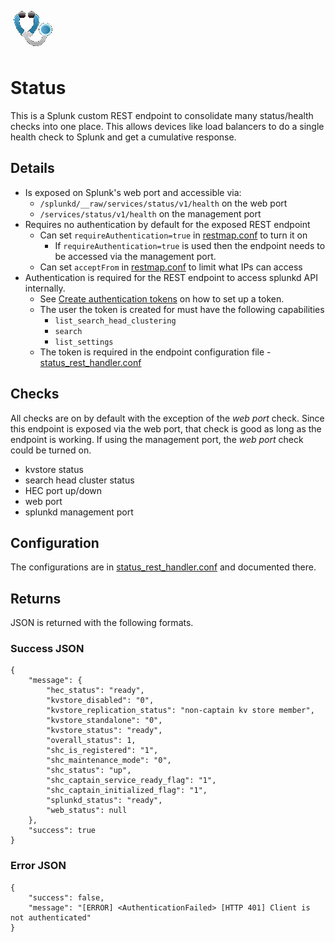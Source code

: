 ![Status Splunk app](status/static/appIcon_2x.png?)
# Status
This is a Splunk custom REST endpoint to consolidate many status/health checks into one place. This allows devices like load balancers to do a single health check to Splunk and get a cumulative response.

## Details
* Is exposed on Splunk's web port and accessible via:
    * `/splunkd/__raw/services/status/v1/health` on the web port
    * `/services/status/v1/health` on the management port
* Requires no authentication by default for the exposed REST endpoint
    * Can set `requireAuthentication=true` in [restmap.conf](status/default/restmap.conf) to turn it on
        * If `requireAuthentication=true` is used then the endpoint needs to be accessed via the management port.
    * Can set `acceptFrom` in [restmap.conf](status/default/restmap.conf) to limit what IPs can access
* Authentication is required for the REST endpoint to access splunkd API internally.
    * See [Create authentication tokens](https://docs.splunk.com/Documentation/Splunk/latest/Security/CreateAuthTokens) on how to set up a token.
    * The user the token is created for must have the following capabilities
        * `list_search_head_clustering`
        * `search`
        * `list_settings`
    * The token is required in the endpoint configuration file - [status_rest_handler.conf](status/default/status_rest_handler.conf)

## Checks
All checks are on by default with the exception of the *web port* check. Since this endpoint is exposed via the web port, that check is good as long as the endpoint is working. If using the management port, the *web port* check could be turned on.
* kvstore status
* search head cluster status
* HEC port up/down
* web port
* splunkd management port

## Configuration
The configurations are in [status_rest_handler.conf](status/default/status_rest_handler.conf) and documented there.

## Returns
JSON is returned with the following formats.

### Success JSON
```
{
    "message": {
        "hec_status": "ready",
        "kvstore_disabled": "0",
        "kvstore_replication_status": "non-captain kv store member",
        "kvstore_standalone": "0",
        "kvstore_status": "ready",
        "overall_status": 1,
        "shc_is_registered": "1",
        "shc_maintenance_mode": "0",
        "shc_status": "up",
        "shc_captain_service_ready_flag": "1",
        "shc_captain_initialized_flag": "1",
        "splunkd_status": "ready",
        "web_status": null
    },
    "success": true
}
```

### Error JSON
```
{
    "success": false,
    "message": "[ERROR] <AuthenticationFailed> [HTTP 401] Client is not authenticated"
}
```

